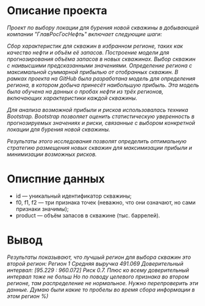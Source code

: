 # Описание проекта

*Проект по выбору локации для бурения новой скважины в добывающей компании "ГлавРосГосНефть" включает следующие шаги:*

*Сбор характеристик для скважин в избранном регионе, таких как качество нефти и объём её запасов.
Построение модели для прогнозирования объёма запасов в новых скважинах.
Выбор скважин с наивысшими предсказанными значениями.
Определение региона с максимальной суммарной прибылью от отобранных скважин.
В рамках проекта на GitHub была разработана модель для определения региона, в котором добыча принесёт наибольшую прибыль. Эта модель была обучена на данных о пробах нефти из трёх регионов, включающих характеристики каждой скважины.*

*Для анализа возможной прибыли и рисков использовалась техника Bootstrap. Bootstrap позволяет оценить статистическую уверенность в прогнозируемых значениях и риски, связанные с выбором конкретной локации для бурения новой скважины.*

*Результаты этого исследования позволят определить оптимальную стратегию размещения новых скважин для максимизации прибыли и минимизации возможных рисков.*

# Описпние данных

 - id — уникальный идентификатор скважины;
 - f0, f1, f2 — три признака точек (неважно, что они означают, но сами признаки значимы);
 - product — объём запасов в скважине (тыс. баррелей).

# Вывод

*Результаты показывают, что лучшый регион для выбора скважин это второй регион: Регион 1 Средняя выручка 491.069 Доверительный интервал: [95.229 : 960.072] Риск 0.7. Плюс ко всему доверительный интервал тоже не больш Но по поводу целевого признака во втором регионе, там распределение не нормальное. Нужно перепроверить эти данные. Думаю были какие то пробелы во время сбора информации в этом регион %)*
